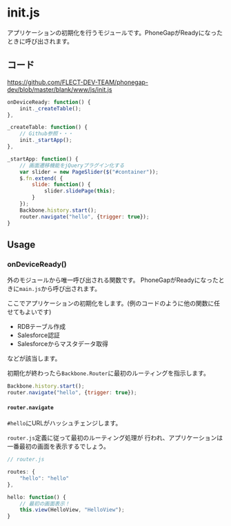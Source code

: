 # init.js

アプリケーションの初期化を行うモジュールです。PhoneGapがReadyになったときに呼び出されます。

## コード

https://github.com/FLECT-DEV-TEAM/phonegap-dev/blob/master/blank/www/js/init.js

```javascript
onDeviceReady: function() {
    init._createTable();
},

_createTable: function() {
    // Github参照・・・
    init._startApp();
},

_startApp: function() {
    // 画面遷移機能をjQueryプラグイン化する
    var slider = new PageSlider($("#container"));
    $.fn.extend( {
        slide: function() {
            slider.slidePage(this);
        }
    });
    Backbone.history.start();
    router.navigate("hello", {trigger: true});
}
```

## Usage

### onDeviceReady()

外のモジュールから唯一呼び出される関数です。
PhoneGapがReadyになったときに`main.js`から呼び出されます。

ここでアプリケーションの初期化をします。(例のコードのように他の関数に任せてもよいです)

* RDBテーブル作成
* Salesforce認証
* Salesforceからマスタデータ取得

などが該当します。

初期化が終わったら`Backbone.Router`に最初のルーティングを指示します。

```javascript
Backbone.history.start();
router.navigate("hello", {trigger: true});
```
#### `router.navigate`

`#hello`にURLがハッシュチェンジします。

`router.js`定義に従って最初のルーティング処理が
行われ、アプリケーションは一番最初の画面を表示するでしょう。

```javascript
// router.js

routes: {
    "hello": "hello"
},

hello: function() {
    // 最初の画面表示！
    this.view(HelloView, "HelloView");
}
```

